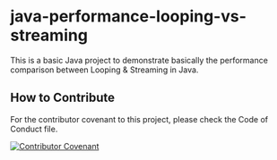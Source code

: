 # java-performance-looping-vs-streaming
This is a basic Java project to demonstrate basically the performance comparison between Looping & Streaming in Java.

## How to Contribute

For the contributor covenant to this project, please check the Code of Conduct file.

[![Contributor Covenant](https://img.shields.io/badge/Contributor%20Covenant-2.1-4baaaa.svg)](CODE_OF_CONDUCT.md)

